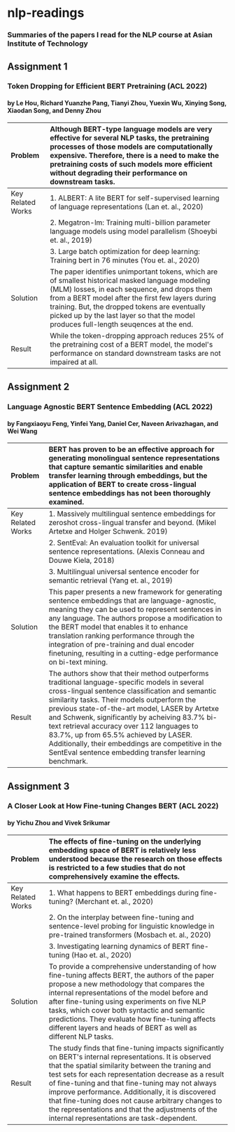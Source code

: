 # nlp-readings
### Summaries of the papers I read for the NLP course at Asian Institute of Technology

## Assignment 1
### Token Dropping for Efficient BERT Pretraining (ACL 2022)
#### by Le Hou, Richard Yuanzhe Pang, Tianyi Zhou, Yuexin Wu, Xinying Song, Xiaodan Song, and Denny Zhou

| Problem  | Although BERT-type language models are very effective for several NLP tasks, the pretraining processes of those models are computationally expensive. Therefore, there is a need to make the pretraining costs of such models more efficient without degrading their performance on downstream tasks.  |
| :---  | :---  |
| Key Related Works  | 1. ALBERT: A lite BERT for self-supervised learning of language representations (Lan et. al., 2020)  |
|   | 2. Megatron-lm: Training multi-billion parameter language models using model parallelism (Shoeybi et. al., 2019)  |
|   | 3. Large batch optimization for deep learning: Training bert in 76 minutes (You et. al., 2020)  |
| Solution  | The paper identifies unimportant tokens, which are of smallest historical masked language modeling (MLM) losses, in each sequence, and drops them from a BERT model after the first few layers during training. But, the dropped tokens are eventually picked up by the last layer so that the model produces full-length seuqences at the end. |
| Result  | While the token-dropping approach reduces 25% of the pretraining cost of a BERT model, the model's performance on standard downstream tasks are not impaired at all.  |

## Assignment 2
### Language Agnostic BERT Sentence Embedding (ACL 2022)
#### by Fangxiaoyu Feng, Yinfei Yang, Daniel Cer, Naveen Arivazhagan, and Wei Wang

| Problem  | BERT has proven to be an effective approach for generating monolingual sentence representations that capture semantic similarities and enable transfer learning through embeddings, but the application of BERT to create cross-lingual sentence embeddings has not been thoroughly examined.  |
| :---  | :---  |
| Key Related Works  | 1. Massively multilingual sentence embeddings for zeroshot cross-lingual transfer and beyond. (Mikel Artetxe and Holger Schwenk. 2019)  |
|   | 2. SentEval: An evaluation toolkit for universal sentence representations. (Alexis Conneau and Douwe Kiela, 2018)  |
|   | 3. Multilingual universal sentence encoder for semantic retrieval (Yang et. al., 2019)  |
| Solution  | This paper presents a new framework for generating sentence embeddings that are language-agnostic, meaning they can be used to represent sentences in any language. The authors propose a modification to the BERT model that enables it to enhance translation ranking performance through the integration of pre-training and dual encoder finetuning, resulting in a cutting-edge performance on bi-text mining. |
| Result  | The authors show that their method outperforms traditional language-specific models in several cross-lingual sentence classification and semantic similarity tasks. Their models outperform the previous state-of-the-art model, LASER by Artetxe and Schwenk, significantly by acheiving 83.7% bi-text retrieval accuracy over 112 languages to 83.7%, up from 65.5% achieved by LASER. Additionally, their embeddings are competitive in the SentEval sentence embedding transfer learning benchmark.  |

## Assignment 3
### A Closer Look at How Fine-tuning Changes BERT (ACL 2022)
#### by Yichu Zhou and Vivek Srikumar

| Problem  | The effects of fine-tuning on the underlying embedding space of BERT is relatively less understood because the research on those effects is restricted to a few studies that do not comprehensively examine the effects.  |
| :---  | :---  |
| Key Related Works  | 1. What happens to BERT embeddings during fine-tuning? (Merchant et. al., 2020) |
|   | 2. On the interplay between fine-tuning and sentence-level probing for linguistic knowledge in pre-trained transformers (Mosbach et. al., 2020) |
|   | 3. Investigating learning dynamics of BERT fine-tuning (Hao et. al., 2020) |
| Solution  | To provide a comprehensive understanding of how fine-tuning affects BERT, the authors of the paper propose a new methodology that compares the internal representations of the model before and after fine-tuning using experiments on five NLP tasks, which cover both syntactic and semantic predictions. They evaluate how fine-tuning affects different layers and heads of BERT as well as different NLP tasks.  |
| Result  | The study finds that fine-tuning impacts significantly on BERT's internal representations. It is observed that the spatial similarity between the traning and test sets for each representation decrease as a result of fine-tuning and that fine-tuning may not always improve performance. Additionally, it is discovered that fine-tuning does not cause arbitrary changes to the representations and that the adjustments of the internal representations are task-dependent.   |
